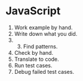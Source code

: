 # JavaScript
1) Work example by hand.
2)  Write down what you did.
3)  3) Find patterns.
 4) Check by hand.
 5) Translate to code.
 6) Run test cases.
7) Debug failed test cases.
